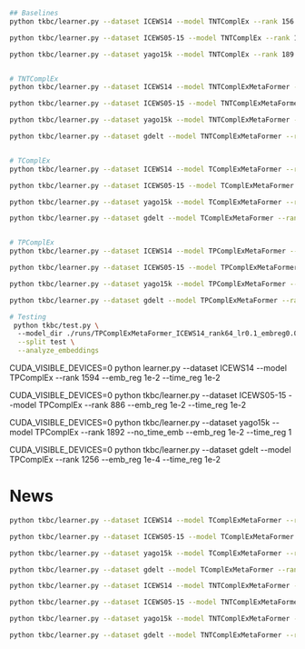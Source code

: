 ```sh
## Baselines
python tkbc/learner.py --dataset ICEWS14 --model TNTComplEx --rank 156 --emb_reg 1e-2 --time_reg 1e-2

python tkbc/learner.py --dataset ICEWS05-15 --model TNTComplEx --rank 128 --emb_reg 1e-3 --time_reg 1

python tkbc/learner.py --dataset yago15k --model TNTComplEx --rank 189 --no_time_emb --emb_reg 1e-2 --time_reg 1


# TNTComplEx
python tkbc/learner.py --dataset ICEWS14 --model TNTComplExMetaFormer --rank 156 --emb_reg 1e-2 --time_reg 1e-2

python tkbc/learner.py --dataset ICEWS05-15 --model TNTComplExMetaFormer --rank 64 --emb_reg 1e-3 --time_reg 1

python tkbc/learner.py --dataset yago15k --model TNTComplExMetaFormer --rank 64 --no_time_emb --emb_reg 1e-2 --time_reg 1

python tkbc/learner.py --dataset gdelt --model TNTComplExMetaFormer --rank 64 --no_time_emb --emb_reg 1e-2 --time_reg 1


# TComplEx
python tkbc/learner.py --dataset ICEWS14 --model TComplExMetaFormer --rank 64 --emb_reg 1e-2 --time_reg 1e-2

python tkbc/learner.py --dataset ICEWS05-15 --model TComplExMetaFormer --rank 64 --emb_reg 1e-3 --time_reg 1

python tkbc/learner.py --dataset yago15k --model TComplExMetaFormer --rank 64 --no_time_emb --emb_reg 1e-2 --time_reg 1

python tkbc/learner.py --dataset gdelt --model TComplExMetaFormer --rank 64 --no_time_emb --emb_reg 1e-2 --time_reg 1


# TPComplEx
python tkbc/learner.py --dataset ICEWS14 --model TPComplExMetaFormer --rank 32 --emb_reg 1e-2 --time_reg 1e-2

python tkbc/learner.py --dataset ICEWS05-15 --model TPComplExMetaFormer --rank 32 --emb_reg 1e-3 --time_reg 1

python tkbc/learner.py --dataset yago15k --model TPComplExMetaFormer --rank 32 --no_time_emb --emb_reg 1e-2 --time_reg 1

python tkbc/learner.py --dataset gdelt --model TPComplExMetaFormer --rank 32 --no_time_emb --emb_reg 1e-2 --time_reg 1

# Testing
 python tkbc/test.py \                                                                                         
  --model_dir ./runs/TPComplExMetaFormer_ICEWS14_rank64_lr0.1_embreg0.01_timereg0.01_bs1000_20250905_103346 \
  --split test \
  --analyze_embeddings
```



CUDA_VISIBLE_DEVICES=0 python learner.py --dataset ICEWS14 --model TPComplEx --rank 1594 --emb_reg 1e-2 --time_reg 1e-2 

CUDA_VISIBLE_DEVICES=0 python tkbc/learner.py --dataset ICEWS05-15 --model TPComplEx --rank 886 --emb_reg 1e-2 --time_reg 1e-2  

CUDA_VISIBLE_DEVICES=0 python tkbc/learner.py --dataset yago15k --model TPComplEx --rank 1892 --no_time_emb --emb_reg 1e-2 --time_reg 1

CUDA_VISIBLE_DEVICES=0 python tkbc/learner.py --dataset gdelt --model TPComplEx --rank 1256 --emb_reg 1e-4 --time_reg 1e-2 



# News

```sh
python tkbc/learner.py --dataset ICEWS14 --model TComplExMetaFormer --rank 1481 --emb_reg 1e-2 --time_reg 1e-2 

python tkbc/learner.py --dataset ICEWS05-15 --model TComplExMetaFormer --rank 866 --emb_reg 1e-2 --time_reg 1e-2 

python tkbc/learner.py --dataset yago15k --model TComplExMetaFormer --rank 1782 --no_time_emb --emb_reg 1e-2 --time_reg 1

python tkbc/learner.py --dataset gdelt --model TComplExMetaFormer --rank 1123 --no_time_emb --emb_reg 1e-2 --time_reg 1
```

```sh
python tkbc/learner.py --dataset ICEWS14 --model TNTComplExMetaFormer --rank 1347 --emb_reg 1e-2 --time_reg 1e-2 

python tkbc/learner.py --dataset ICEWS05-15 --model TNTComplExMetaFormer --rank 831 --emb_reg 1e-2 --time_reg 1e-2 

python tkbc/learner.py --dataset yago15k --model TNTComplExMetaFormer --rank 1561 --no_time_emb --emb_reg 1e-2 --time_reg 1

python tkbc/learner.py --dataset gdelt --model TNTComplExMetaFormer --rank 1072 --no_time_emb --emb_reg 1e-2 --time_reg 1
```